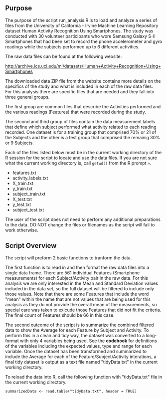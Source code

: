 Purpose
-------------------------------------------------------------

The purpose of the script run_analysis.R is to load and analyze a series of 
files from the University of California - Irvine Machine Learning Repository
dataset Human Activity Recognition Using Smartphones.  The study was conducted
with 30 volunteer participants who wore Samsung Galaxy S-II Smartphones that 
had been set to record the phone accelerometer and gyro readings while the 
subjects performed up to 6 different activities.

The raw data files can be found at the following website:

http://archive.ics.uci.edu/ml/datasets/Human+Activity+Recognition+Using+Smartphones

The downloaded data ZIP file from the website contains more details on the 
specifics of the study and what is included in each of the raw data files.  
For this analysis there are specific files that are needed and they fall into
three general groups.

The first group are common files that describe the Activities performed and the
various readings (Features) that were recorded during the study.

The second and third group of files contain the data measurement labels that
define which subject performed what activity related to each reading recorded.
One dataset is for a training group that comprised 70% or 21 of the Subjects
and the other is a test group that comprised the remainig 30% or 9 Subjects.

Each of the files listed below must be in the current working directory of the 
R session for the script to locate and use the data files.  If you are not sure
what the current working directory is, call `getwd()` from the R prompt `>`.

- features.txt
- activity_labels.txt
- X_train.txt
- y_train.txt
- subject_train.txt
- X_test.txt
- y_test.txt
- subject_test.txt

The user of the script does not need to perform any additional preparations to
the data.  DO NOT change the files or filenames as the script will fail
to work otherwise.

Script Overview
-------------------------------------------------------------

The script will preform 2 basic functions to tranform the data.

The first function is to read in and then format the raw data files into a 
single data frame.  There are 561 individual Features (Smartphone measurements) 
for each Subject/Activity pair in the raw data.  For this analysis we are only 
interested in the Mean and Standard Deviation values included in the data set,
so the full dataset will be filtered to include only those values.  Note that 
there are some Features that include the word "mean" within the name that are 
not values that are being used for this analysis as they do not provide the 
overall mean of the measurements, so special care was taken to exlcude those 
Features that did not fit the criteria.  The final count of Features should be
66 in this case.

The second outcome of the script is to summarize the combined filtered data to
show the Average for each Feature by Subject and Activity.  To perform this in 
a clean and tidy way, the dataset was converted to a long-format with only 4 
variables being used.  See the **codebook** for definitions of the variables 
including the expected values, type and range for each variable.  Once the 
dataset has been transformed and summarized to include the Average for each of 
the Feature/Subject/Activity interations, a final tidy dataset is output as a 
text file named "tidyData.txt" in the current working directory.

To reload the data into R, call the following function with "tidyData.txt" file
in the current working directory.

`summarizedData <- read.table("tidyData.txt", header = TRUE)`
